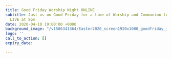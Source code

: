 ```yaml
---
title: Good Friday Worship Night ONLINE
subtitle: Just us on Good Friday for a time of Worship and Communion together on Facebook
  LIVE at 8pm
date: 2020-04-10 19:00:00 +0000
background_image: "/v1586341364/Easter2020_screen1920x1080_goodfriday_jfzbym.png"
logo: ''
call_to_action: []
expiry_date: 

---
```

